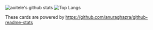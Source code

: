 ![aoitele's github stats](https://github-readme-stats.vercel.app/api?username=TakutoEto&count_private=true&show_icons=true)
![Top Langs](https://github-readme-stats.vercel.app/api/top-langs/?username=TakutoEto)

These cards are powered by https://github.com/anuraghazra/github-readme-stats

<!--
**TakutoEto/TakutoEto** is a ✨ _special_ ✨ repository because its `README.md` (this file) appears on your GitHub profile.

Here are some ideas to get you started:

- 🔭 I’m currently working on ...
- 🌱 I’m currently learning ...
- 👯 I’m looking to collaborate on ...
- 🤔 I’m looking for help with ...
- 💬 Ask me about ...
- 📫 How to reach me: ...
- 😄 Pronouns: ...
- ⚡ Fun fact: ...
-->
